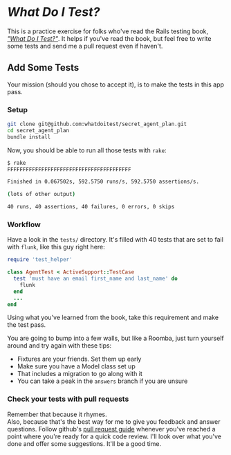 # _What Do I Test?_

This is a practice exercise for folks who've read the Rails testing book, _["What Do I Test?"](https://whatdoitest.com)_. It helps if you've read the book, but feel free to write some tests and send me a pull request even if haven't.

## Add Some Tests

Your mission (should you chose to accept it), is to make the tests in this app pass.

### Setup

```bash
git clone git@github.com:whatdoitest/secret_agent_plan.git
cd secret_agent_plan
bundle install
```

Now, you should be able to run all those tests with `rake`:

```bash
$ rake
FFFFFFFFFFFFFFFFFFFFFFFFFFFFFFFFFFFFFFFF

Finished in 0.067502s, 592.5750 runs/s, 592.5750 assertions/s.

(lots of other output)

40 runs, 40 assertions, 40 failures, 0 errors, 0 skips
```

### Workflow

Have a look in the `tests/` directory. It's filled with 40 tests that are set to fail with `flunk`, like this guy right here:

```ruby
require 'test_helper'

class AgentTest < ActiveSupport::TestCase
  test 'must have an email first_name and last_name' do
    flunk
  end
  ...
end
```

Using what you've learned from the book, take this requirement and make the test pass. 

You are going to bump into a few walls, but like a Roomba, just turn yourself around and try again with these tips:

* Fixtures are your friends. Set them up early
* Make sure you have a Model class set up
* That includes a migration to go along with it
* You can take a peak in the `answers` branch if you are unsure

### Check your tests with pull requests

Remember that because it rhymes.  
Also, because that's the best way for me to give you feedback and answer questions. Follow github's [pull request guide](https://help.github.com/articles/using-pull-requests) whenever you've reached a point where you're ready for a quick code review. I'll look over what you've done and offer some suggestions. It'll be a good time.
